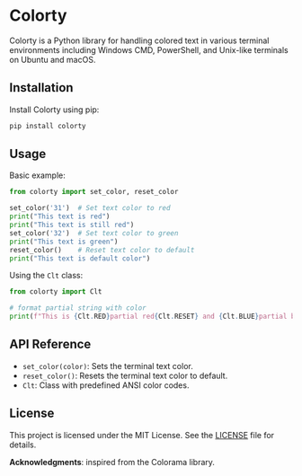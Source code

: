 # Colorty

Colorty is a Python library for handling colored text in various terminal environments including Windows CMD, PowerShell, and Unix-like terminals on Ubuntu and macOS.

## Installation

Install Colorty using pip:



```bash
pip install colorty
```
## Usage

Basic example:

```python
from colorty import set_color, reset_color

set_color('31')  # Set text color to red
print("This text is red")
print("This text is still red")
set_color('32')  # Set text color to green
print("This text is green")
reset_color()    # Reset text color to default
print("This text is default color")
```

Using the `Clt` class:

```python
from colorty import Clt

# format partial string with color
print(f"This is {Clt.RED}partial red{Clt.RESET} and {Clt.BLUE}partial blue{Clt.RESET} text.")
```

## API Reference

- `set_color(color)`: Sets the terminal text color.
- `reset_color()`: Resets the terminal text color to default.
- `Clt`: Class with predefined ANSI color codes.

## License

This project is licensed under the MIT License. See the [LICENSE](LICENSE) file for details.


**Acknowledgments**: inspired from the Colorama library. 
